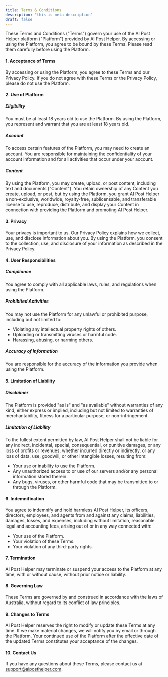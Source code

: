 ```yaml
---
title: Terms & Conditions
description: "this is meta description"
draft: false
---
```


These Terms and Conditions ("Terms") govern your use of the AI Post Helper platform ("Platform") provided by AI Post Helper. By accessing or using the Platform, you agree to be bound by these Terms. Please read them carefully before using the Platform.

#### 1. Acceptance of Terms

By accessing or using the Platform, you agree to these Terms and our Privacy Policy. If you do not agree with these Terms or the Privacy Policy, please do not use the Platform.

#### 2. Use of Platform

##### Eligibility

You must be at least 18 years old to use the Platform. By using the Platform, you represent and warrant that you are at least 18 years old.

##### Account

To access certain features of the Platform, you may need to create an account. You are responsible for maintaining the confidentiality of your account information and for all activities that occur under your account.

##### Content

By using the Platform, you may create, upload, or post content, including text and documents ("Content"). You retain ownership of any Content you create, upload, or post, but by using the Platform, you grant AI Post Helper a non-exclusive, worldwide, royalty-free, sublicensable, and transferable license to use, reproduce, distribute, and display your Content in connection with providing the Platform and promoting AI Post Helper.

#### 3. Privacy

Your privacy is important to us. Our Privacy Policy explains how we collect, use, and disclose information about you. By using the Platform, you consent to the collection, use, and disclosure of your information as described in the Privacy Policy.

#### 4. User Responsibilities

##### Compliance

You agree to comply with all applicable laws, rules, and regulations when using the Platform.

##### Prohibited Activities

You may not use the Platform for any unlawful or prohibited purpose, including but not limited to:

- Violating any intellectual property rights of others.
- Uploading or transmitting viruses or harmful code.
- Harassing, abusing, or harming others.

##### Accuracy of Information 

You are responsible for the accuracy of the information you provide when using the Platform.

#### 5. Limitation of Liability

##### Disclaimer

The Platform is provided "as is" and "as available" without warranties of any kind, either express or implied, including but not limited to warranties of merchantability, fitness for a particular purpose, or non-infringement.

##### Limitation of Liability

To the fullest extent permitted by law, AI Post Helper shall not be liable for any indirect, incidental, special, consequential, or punitive damages, or any loss of profits or revenues, whether incurred directly or indirectly, or any loss of data, use, goodwill, or other intangible losses, resulting from:

- Your use or inability to use the Platform.
- Any unauthorized access to or use of our servers and/or any personal information stored therein.
- Any bugs, viruses, or other harmful code that may be transmitted to or through the Platform.

#### 6. Indemnification

You agree to indemnify and hold harmless AI Post Helper, its officers, directors, employees, and agents from and against any claims, liabilities, damages, losses, and expenses, including without limitation, reasonable legal and accounting fees, arising out of or in any way connected with:

- Your use of the Platform.
- Your violation of these Terms.
- Your violation of any third-party rights.

#### 7. Termination

AI Post Helper may terminate or suspend your access to the Platform at any time, with or without cause, without prior notice or liability.

#### 8. Governing Law

These Terms are governed by and construed in accordance with the laws of Australia, without regard to its conflict of law principles.

#### 9. Changes to Terms

AI Post Helper reserves the right to modify or update these Terms at any time. If we make material changes, we will notify you by email or through the Platform. Your continued use of the Platform after the effective date of the updated Terms constitutes your acceptance of the changes.

#### 10. Contact Us

If you have any questions about these Terms, please contact us at support@aiposthelper.com.






